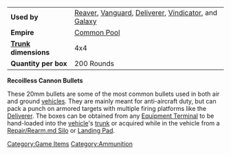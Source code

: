 |                                  |                                                                                                                                        |
| -------------------------------- | -------------------------------------------------------------------------------------------------------------------------------------- |
| **Used by**                      | [Reaver](Reaver.md), [Vanguard](Vanguard.md), [Deliverer](Deliverer.md), [Vindicator](Vindicator.md), and [Galaxy](vehicles/Galaxy.md) |
| **Empire**                       | [Common Pool](Common_Pool.md)                                                                                                          |
| **[Trunk](Trunk.md) dimensions** | 4x4                                                                                                                                    |
| **Quantity per box**             | 200 Rounds                                                                                                                             |

**Recoilless Cannon Bullets**

These 20mm bullets are some of the most common bullets used in both air
and ground [vehicles](vehicle.md). They are mainly meant for
anti-aircraft duty, but can pack a punch on armored targets with
multiple firing platforms like the [Deliverer](Deliverer.md).
The boxes can be obtained from any [Equipment
Terminal](Equipment_Terminal.md) to be hand-loaded into the
[vehicle](vehicle.md)'s [trunk](trunk.md) or acquired
while in the vehicle from a [Repair/Rearm.md
Silo](Repair_Rearm_Silo.md) or [Landing
Pad](Landing_Pad.md).

[Category:Game Items](Category:Game_Items.md)
[Category:Ammunition](Category:Ammunition.md)

